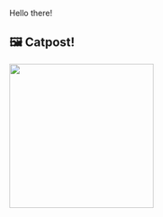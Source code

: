 Hello there!



## 🖼️ Catpost!

<sub>
    <img src="https://cdn2.thecatapi.com/images/dfc.jpg" height="256">
</sub>

